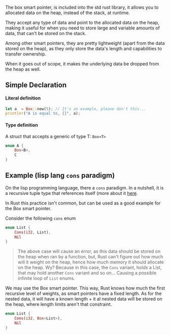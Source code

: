 The box smart pointer, is included into the std rust library, it allows you to allocated data on the heap, instead of the stack, at runtime.

They accept any type of data and point to the allocated data on the heap, making it useful for when you need to store large and variable amounts of data, that can't be stored on the stack. 

Among other smart pointers, they are pretty lightweight (apart from the data stored on the heap), as they only store the data's length and capabilities to transfer ownership.

When it goes out of scope, it makes the underlying data be dropped from the heap as well.

## Simple Declaration
#### Literal definition
```rust
let a  = Box::new(5); // It's an example, please don't this...
println!("A is equal to, {}", a);
```

#### Type definition
A struct that accepts a generic of type T: ``Box<T>``
```rust
enum A {
	Box<B>,
	C
}
```

## Example (lisp lang ``cons`` paradigm)
On the lisp programming language, there a ``cons`` paradigm. In a nutshell, it is a recursive tuple type that references itself (more about it [here](https://en.wikipedia.org/wiki/Cons#:~:text=In%20computer%20programming%2C%20cons%20(%2F,%2C%20or%20(cons)%20pairs.)).

In Rust this practice isn't common, but can be used as a good example for the Box smart pointer.

Consider the following ``cons`` enum
```rust
enum List {
	Cons(i32, List),
	Nil
}
```

> The above case will cause an error, as this data should be stored on the heap when ran by a function, but, Rust can't figure out how much will it weight on the heap, hence how much memory it should allocate on the heap.
> Wy? Because in this case, the ``Cons`` variant, holds a List, that may hold another ``Cons`` variant and so on... Causing a possible infinite loop of ``List`` enums. 

We may use the Box smart pointer. This way, Rust knows how much the first recursive level of  weights, as smart pointers have a fixed length. As for the nested data, it will have a known length + it al nested data will be stored on the heap, where length limits aren't that constraint.
```rust
enum List {
	Cons(i32, Box<List>),
	Nil
}
```